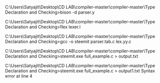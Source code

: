 C:\Users\Satyajit\Desktop\CD LAB\compiler-master\compiler-master\Type Declaration and Checking>bison -d parser.y

C:\Users\Satyajit\Desktop\CD LAB\compiler-master\compiler-master\Type Declaration and Checking>flex lexer.l

C:\Users\Satyajit\Desktop\CD LAB\compiler-master\compiler-master\Type Declaration and Checking>gcc -o steemit parser.tab.c lex.yy.c

C:\Users\Satyajit\Desktop\CD LAB\compiler-master\compiler-master\Type Declaration and Checking>steemit.exe full_example.c > output.txt

C:\Users\Satyajit\Desktop\CD LAB\compiler-master\compiler-master\Type Declaration and Checking>steemit.exe full_example.c > output1.txt
Syntax error at line 4
